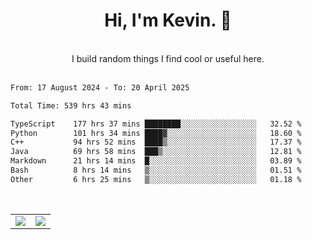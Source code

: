 <!--
**kevin-pek/kevin-pek** is a ✨ _special_ ✨ repository because its `README.md` (this file) appears on your GitHub profile.

Here are some ideas to get you started:

- 🔭 I’m currently working on ...
- 🌱 I’m currently learning ...
- 👯 I’m looking to collaborate on ...
- 🤔 I’m looking for help with ...
- 💬 Ask me about ...
- 📫 How to reach me: ...
- 😄 Pronouns: ...
- ⚡ Fun fact: ...
-->
<div align="center">
  <h1>Hi, I'm Kevin. 👋</h1>
  <br />
  I build random things I find cool or useful here.
</div>
<br />
<!--START_SECTION:waka-->

```txt
From: 17 August 2024 - To: 20 April 2025

Total Time: 539 hrs 43 mins

TypeScript    177 hrs 37 mins ████████░░░░░░░░░░░░░░░░░   32.52 %
Python        101 hrs 34 mins ████▓░░░░░░░░░░░░░░░░░░░░   18.60 %
C++           94 hrs 52 mins  ████▒░░░░░░░░░░░░░░░░░░░░   17.37 %
Java          69 hrs 58 mins  ███▒░░░░░░░░░░░░░░░░░░░░░   12.81 %
Markdown      21 hrs 14 mins  █░░░░░░░░░░░░░░░░░░░░░░░░   03.89 %
Bash          8 hrs 14 mins   ▒░░░░░░░░░░░░░░░░░░░░░░░░   01.51 %
Other         6 hrs 25 mins   ▒░░░░░░░░░░░░░░░░░░░░░░░░   01.18 %
```

<!--END_SECTION:waka-->
<br />
<table width="100%">
  <tr>
    <td align="left" width="50%">
      <img src="https://github-readme-stats-kevin-pek.vercel.app/api?username=kevin-pek&include_all_commits=true&count_private=true&theme=rose_pine" />
    </td>
    <td align="right" width="50%">
      <img src="https://github-readme-stats-kevin-pek.vercel.app/api/top-langs?username=kevin-pek&langs_count=10&hide_progress=true&theme=rose_pine" />
    </td>
  </tr>
</table>
